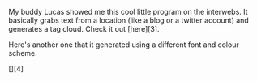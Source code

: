 

My buddy Lucas showed me this cool little program on the interwebs. It basically grabs text from a location (like a blog or a twitter account) and generates a tag cloud. Check it out [here][3].



Here's another one that it generated using a different font and colour scheme.



[][4]







 [1]: images/thumb_uri.jpg
